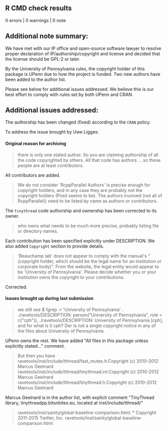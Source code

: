 ## R CMD check results

0 errors | 0 warnings | 0 note


## Additional note summary:

We have met with our IP office and open-source software lawyer to resolve proper declaration of IP/authorship/copyright and license and decided that the license should be GPL-2 or later.

By the University of Pennsylvania rules, the copyright holder of this package is UPenn due to how the project is funded. Two new authors have been added to the author list.

Please see below for additional issues addressed. We believe this is our best effort to comply with rules set by both UPenn and CRAN.

## Additional issues addressed:

The authorship has been changed (fixed) according to the `CRAN` policy. 

To address the issue brought by Uwe Ligges:

#### Original reason for archiving

> there is only one stated author. So you are claiming authorship of all the code copyrighted by others.  All that code has authors ... so these people are at least contributors.

All contributors are added. 

> We do not consider 'RcppParallel Authors' is precise enough for copyright holders, and in any case they are probably not the copyright holders (Posit seems to be).  The authors involved (not all of RcppParallel() need to be listed by name as authors or contributors.

The `tinythread` code authorship and ownership has been corrected to its owner.

> who owns what needs to be much more precise, probably listing file or directory names.

Each contribution has been specified explicitly under DESCRIPTION. We also added `Copyright` section to provide details. 

> 'Beauchamp lab' does not appear to comply with the manual's "(copyright holder, which should be the legal name for an institution or corporate body)". From the website, the legal entity would appear to be 'University of Pennsylvania'. Please decide whether you or your institution owns the copyright to your contributions.

Corrected. 

#### Issues brought up during last submission

> we still see
> $ fgrep -r 'University of Pennsylvania' .
> ./ravetools/DESCRIPTION:    person("University of Pennsylvania", role = c("cph")),
> ./ravetools/DESCRIPTION:  University of Pennsylvania [cph],
>  and for what is it cph? Der is not a single copyright notice in any of the files about University of Pennsylvania

UPenn owns the rest. We have added "All files in this package unless explicitly stated..." comment.


> But then you have
ravetools/inst/include/tthread/fast_mutex.h:Copyright (c) 2010-2012 Marcus Geelnard
ravetools/inst/include/tthread/tinythread.inl:Copyright (c) 2010-2012 Marcus Geelnard
ravetools/inst/include/tthread/tinythread.h:Copyright (c) 2010-2012 Marcus Geelnard

Marcus Geelnard is in the author list, with explicit comment "TinyThread library, tinythreadpp.bitsnbites.eu, located at inst/include/tthread/"

> ravetools/inst/sanity/global-baseline-comparison.html: * Copyright 2011-2015 Twitter, Inc.
> ravetools/inst/sanity/global-baseline-comparison.html:<script>/*! Respond.js v1.4.2: min/max-width media query polyfill * Copyright 2013 Scott Jehl
> and we do not see these in the DESCRIPTION.

I have removed this compiled file. However...

We all disagree with this one. `global-baseline-comparison.html` is considered as derivative compiled by `rmarkdown`. A more extreme example, this package contains `configure`, which is generated by `autoconf` and the file has a copyright statement inside. Does CRAN packages (or 99% C++/Python libraries on the internet) list the original author of "configure" as `ctb` or `cph`, or CRAN archive packages that use `autoconf` because of such "violation"?


> After we complained  several times, you have still not checked carefully yourself, and each time we come further we still dinf issue. This is unacceptable.
> Please do not resubmit unless you have a proper declaration of IP/authorship/copyright ...

We have met with our IP office and open-source software lawyer to resolve proper declaration of IP/authorship/copyright and license. We believe that all issues above are properly addressed.
